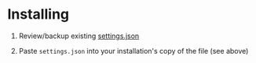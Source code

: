 # Installing

1. Review/backup existing [settings.json](https://docs.microsoft.com/en-us/windows/terminal/get-started#settings-json-file)

1. Paste `settings.json` into your installation's copy of the file (see above)